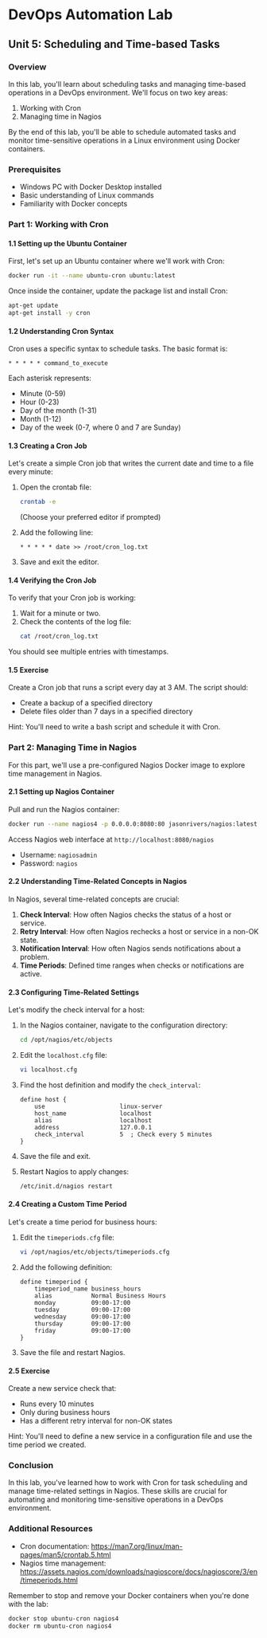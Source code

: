 # DevOps Automation Lab
## Unit 5: Scheduling and Time-based Tasks

### Overview
In this lab, you'll learn about scheduling tasks and managing time-based operations in a DevOps environment. We'll focus on two key areas:
1. Working with Cron
2. Managing time in Nagios

By the end of this lab, you'll be able to schedule automated tasks and monitor time-sensitive operations in a Linux environment using Docker containers.

### Prerequisites
- Windows PC with Docker Desktop installed
- Basic understanding of Linux commands
- Familiarity with Docker concepts

### Part 1: Working with Cron

#### 1.1 Setting up the Ubuntu Container

First, let's set up an Ubuntu container where we'll work with Cron:

```bash
docker run -it --name ubuntu-cron ubuntu:latest
```

Once inside the container, update the package list and install Cron:

```bash
apt-get update
apt-get install -y cron
```

#### 1.2 Understanding Cron Syntax

Cron uses a specific syntax to schedule tasks. The basic format is:

```
* * * * * command_to_execute
```

Each asterisk represents:
- Minute (0-59)
- Hour (0-23)
- Day of the month (1-31)
- Month (1-12)
- Day of the week (0-7, where 0 and 7 are Sunday)

#### 1.3 Creating a Cron Job

Let's create a simple Cron job that writes the current date and time to a file every minute:

1. Open the crontab file:
   ```bash
   crontab -e
   ```
   (Choose your preferred editor if prompted)

2. Add the following line:
   ```
   * * * * * date >> /root/cron_log.txt
   ```

3. Save and exit the editor.

#### 1.4 Verifying the Cron Job

To verify that your Cron job is working:

1. Wait for a minute or two.
2. Check the contents of the log file:
   ```bash
   cat /root/cron_log.txt
   ```

You should see multiple entries with timestamps.

#### 1.5 Exercise

Create a Cron job that runs a script every day at 3 AM. The script should:
- Create a backup of a specified directory
- Delete files older than 7 days in a specified directory

Hint: You'll need to write a bash script and schedule it with Cron.

### Part 2: Managing Time in Nagios

For this part, we'll use a pre-configured Nagios Docker image to explore time management in Nagios.

#### 2.1 Setting up Nagios Container

Pull and run the Nagios container:

```bash
docker run --name nagios4 -p 0.0.0.0:8080:80 jasonrivers/nagios:latest
```

Access Nagios web interface at `http://localhost:8080/nagios`
- Username: `nagiosadmin`
- Password: `nagios`

#### 2.2 Understanding Time-Related Concepts in Nagios

In Nagios, several time-related concepts are crucial:

1. **Check Interval**: How often Nagios checks the status of a host or service.
2. **Retry Interval**: How often Nagios rechecks a host or service in a non-OK state.
3. **Notification Interval**: How often Nagios sends notifications about a problem.
4. **Time Periods**: Defined time ranges when checks or notifications are active.

#### 2.3 Configuring Time-Related Settings

Let's modify the check interval for a host:

1. In the Nagios container, navigate to the configuration directory:
   ```bash
   cd /opt/nagios/etc/objects
   ```

2. Edit the `localhost.cfg` file:
   ```bash
   vi localhost.cfg
   ```

3. Find the host definition and modify the `check_interval`:
   ```
   define host {
       use                     linux-server
       host_name               localhost
       alias                   localhost
       address                 127.0.0.1
       check_interval          5  ; Check every 5 minutes
   }
   ```

4. Save the file and exit.

5. Restart Nagios to apply changes:
   ```bash
   /etc/init.d/nagios restart
   ```

#### 2.4 Creating a Custom Time Period

Let's create a time period for business hours:

1. Edit the `timeperiods.cfg` file:
   ```bash
   vi /opt/nagios/etc/objects/timeperiods.cfg
   ```

2. Add the following definition:
   ```
   define timeperiod {
       timeperiod_name business_hours
       alias           Normal Business Hours
       monday          09:00-17:00
       tuesday         09:00-17:00
       wednesday       09:00-17:00
       thursday        09:00-17:00
       friday          09:00-17:00
   }
   ```

3. Save the file and restart Nagios.

#### 2.5 Exercise

Create a new service check that:
- Runs every 10 minutes
- Only during business hours
- Has a different retry interval for non-OK states

Hint: You'll need to define a new service in a configuration file and use the time period we created.

### Conclusion

In this lab, you've learned how to work with Cron for task scheduling and manage time-related settings in Nagios. These skills are crucial for automating and monitoring time-sensitive operations in a DevOps environment.

### Additional Resources
- Cron documentation: https://man7.org/linux/man-pages/man5/crontab.5.html
- Nagios time management: https://assets.nagios.com/downloads/nagioscore/docs/nagioscore/3/en/timeperiods.html

Remember to stop and remove your Docker containers when you're done with the lab:
```bash
docker stop ubuntu-cron nagios4
docker rm ubuntu-cron nagios4
```
